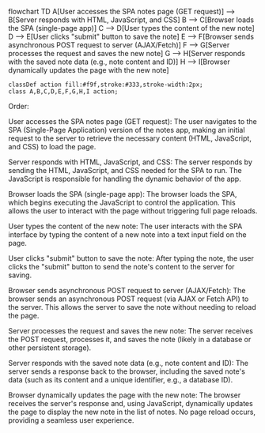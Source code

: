 flowchart TD
    A[User accesses the SPA notes page (GET request)] --> B[Server responds with HTML, JavaScript, and CSS]
    B --> C[Browser loads the SPA (single-page app)]
    C --> D[User types the content of the new note]
    D --> E[User clicks "submit" button to save the note]
    E --> F[Browser sends asynchronous POST request to server (AJAX/Fetch)]
    F --> G[Server processes the request and saves the new note]
    G --> H[Server responds with the saved note data (e.g., note content and ID)]
    H --> I[Browser dynamically updates the page with the new note]

    classDef action fill:#f9f,stroke:#333,stroke-width:2px;
    class A,B,C,D,E,F,G,H,I action;


Order:

User accesses the SPA notes page (GET request):
The user navigates to the SPA (Single-Page Application) version of the notes app, making an initial request to the server to retrieve the necessary content (HTML, JavaScript, and CSS) to load the page.

Server responds with HTML, JavaScript, and CSS:
The server responds by sending the HTML, JavaScript, and CSS needed for the SPA to run. The JavaScript is responsible for handling the dynamic behavior of the app.

Browser loads the SPA (single-page app):
The browser loads the SPA, which begins executing the JavaScript to control the application. This allows the user to interact with the page without triggering full page reloads.

User types the content of the new note:
The user interacts with the SPA interface by typing the content of a new note into a text input field on the page.

User clicks "submit" button to save the note:
After typing the note, the user clicks the "submit" button to send the note's content to the server for saving.

Browser sends asynchronous POST request to server (AJAX/Fetch):
The browser sends an asynchronous POST request (via AJAX or Fetch API) to the server. This allows the server to save the note without needing to reload the page.

Server processes the request and saves the new note:
The server receives the POST request, processes it, and saves the note (likely in a database or other persistent storage).

Server responds with the saved note data (e.g., note content and ID):
The server sends a response back to the browser, including the saved note's data (such as its content and a unique identifier, e.g., a database ID).

Browser dynamically updates the page with the new note:
The browser receives the server's response and, using JavaScript, dynamically updates the page to display the new note in the list of notes. No page reload occurs, providing a seamless user experience.